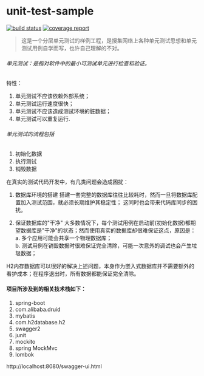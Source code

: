 # unit-test-sample
[![build status](http://git.meicloud.com/cdp/unit-test-sample/badges/master/build.svg)](http://git.meicloud.com/cdp/unit-test-sample/commits/master) [![coverage report](http://git.meicloud.com/cdp/unit-test-sample/badges/master/coverage.svg)](http://git.meicloud.com/cdp/unit-test-sample/commits/master)

> 这是一个分层单元测试的样例工程，是搜集网络上各种单元测试思想和单元测试用例自学而写，也许自己理解的不对。    

###### 单元测试：是指对软件中的最小可测试单元进行检查和验证。
特性：
1. 单元测试不应该依赖外部系统；
2. 单元测试运行速度很快；
3. 单元测试不应该造成测试环境的脏数据；
4. 单元测试可以重复运行. 

###### 单元测试的流程包括

1. 初始化数据
2. 执行测试
3. 销毁数据

在真实的测试代码开发中，有几类问题会造成困扰：

1. 数据库环境的搭建
搭建一套完整的数据库往往比较耗时，然而一旦将数据库配置加入测试范围，就必须长期维护其稳定性；
这同时也会带来代码库同步的困扰。

2. 保证数据库的"干净"
大多数情况下，每个测试用例在启动前(初始化数据)都期望数据库是"干净"的状态；然而使用真实的数据库却很难保证这点，原因是：  
a. 多个应用可能会共享一个物理数据库；  
b. 测试用例在销毁数据时很难保证完全清除，可能一次意外的调试也会产生垃圾数据；  

H2内存数据库可以很好的解决上述问题，本身作为嵌入式数据库并不需要额外的看护成本；在程序退出时，所有数据都能保证完全清除。
#### 项目所涉及到的相关技术栈如下：
1. spring-boot
2. com.alibaba.druid
3. mybatis
4. com.h2database.h2
5. swagger2
6. junit
7. mockito
8. spring MockMvc
9. lombok

http://localhost:8080/swagger-ui.html